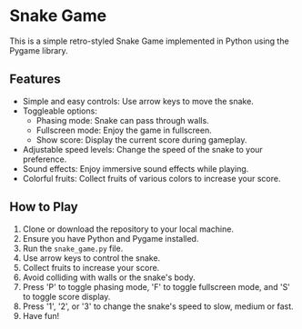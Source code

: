 # Snake Game

This is a simple retro-styled Snake Game implemented in Python using the Pygame library. 

## Features

- Simple and easy controls: Use arrow keys to move the snake.
- Toggleable options:
  - Phasing mode: Snake can pass through walls.
  - Fullscreen mode: Enjoy the game in fullscreen.
  - Show score: Display the current score during gameplay.
- Adjustable speed levels: Change the speed of the snake to your preference.
- Sound effects: Enjoy immersive sound effects while playing.
- Colorful fruits: Collect fruits of various colors to increase your score.

## How to Play

1. Clone or download the repository to your local machine.
2. Ensure you have Python and Pygame installed.
3. Run the `snake_game.py` file.
4. Use arrow keys to control the snake.
5. Collect fruits to increase your score.
6. Avoid colliding with walls or the snake's body.
7. Press 'P' to toggle phasing mode, 'F' to toggle fullscreen mode, and 'S' to toggle score display.
8. Press '1', '2', or '3' to change the snake's speed to slow, medium or fast.
9. Have fun!


